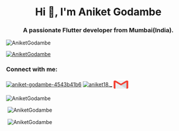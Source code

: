 

<h1 align="center">Hi 👋, I'm Aniket Godambe</h1>
<h3 align="center">A passionate Flutter developer from Mumbai(India).</h3>

<p align="left"> <img src="https://komarev.com/ghpvc/?username=AniketGodambe&label=Profile%20views&color=0e75b6&style=flat" alt="AniketGodambe" /> </p>

<p align="left"> <a href="https://github.com/ryo-ma/github-profile-trophy"><img src="https://github-profile-trophy.vercel.app/?username=AniketGodambe" alt="AniketGodambe" /></a> </p>
<!-- 
- 📫 Connect me at **godambeaniket07@gmail.com** -->

<h3 align="left">Connect with me:</h3>
<p align="left">
<a href="https://www.linkedin.com/in/aniket-godambe-4543b41b6/" target="blank"><img align="center" src="https://raw.githubusercontent.com/rahuldkjain/github-profile-readme-generator/master/src/images/icons/Social/linked-in-alt.svg" alt="aniket-godambe-4543b41b6" height="30" width="40" /></a>
<a href="https://www.instagram.com/aniket18._/" target="blank"><img align="center" src="https://raw.githubusercontent.com/rahuldkjain/github-profile-readme-generator/master/src/images/icons/Social/instagram.svg" alt="aniket18._" height="30" width="40" /></a> 
<a href="mailto:godambeaniket07@gmail.com" target="blank"><img align="center" src="https://github.com/SatYu26/SatYu26/blob/master/Assets/Gmail.svg" alt="aniket-godambe-4543b41b6" height="30" width="40" /></a>
 

</p>



<p>&nbsp;<img align="left" src="https://github-readme-stats.vercel.app/api/top-langs?username=AniketGodambe&show_icons=true&locale=en&layout=compact" alt="AniketGodambe" /></p> 

<p>&nbsp;<img align="center" src="https://github-readme-stats.vercel.app/api?username=AniketGodambe&show_icons=true&locale=en" alt="AniketGodambe" /></p>

<p>&nbsp;<img align="center" src="https://github-readme-streak-stats.herokuapp.com/?user=AniketGodambe&" alt="AniketGodambe" /></p>
